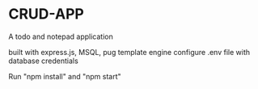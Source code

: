 # CRUD-APP
A todo and notepad application

built with express.js, MSQL, pug template engine
configure .env file with database credentials

Run "npm install" and "npm start"

